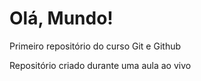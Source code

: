 # Olá, Mundo!
 Primeiro repositório do curso Git e Github

 Repositório criado durante uma aula ao vivo

 
